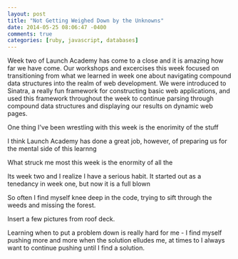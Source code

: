 ```yaml
---
layout: post
title: "Not Getting Weighed Down by the Unknowns"
date: 2014-05-25 08:06:47 -0400
comments: true
categories: [ruby, javascript, databases]
---
```

Week two of Launch Academy has come to a close and it is amazing how far we have come. Our workshops and excercises this week focused on transitioning from what we learned in week one about navigating compound data structures into the realm of web development. We were introduced to Sinatra, a really fun framework for constructing basic web applications, and used this framework throughout the week to continue parsing through compound data structures and displaying our results on dynamic web pages. 

One thing I've been wrestling with this week is the enorimity of the stuff


I think Launch Academy has done a great job, however, of preparing us for the mental side of this learnng 

What struck me most this week is the enormity of all the 





Its week two and I realize I have a serious habit. It started out as a tenedancy in week one, but now it is a full blown 

So often I find myself knee deep in the code, trying to sift through the weeds and missing the forest. 

Insert a few pictures from roof deck. 

Learning when to put a problem down is really hard for me - I find myself pushing more and more when the solution elludes me, at times to  I always want to continue pushing until I find a solution.
